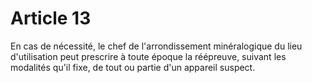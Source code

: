 # Article 13

En cas de nécessité, le chef de l'arrondissement minéralogique du lieu d'utilisation peut prescrire à toute époque la réépreuve, suivant les modalités qu'il fixe, de tout ou partie d'un appareil suspect.
